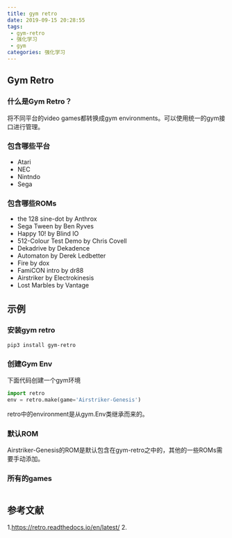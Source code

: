 ```yaml
---
title: gym retro
date: 2019-09-15 20:28:55
tags:
 - gym-retro
 - 强化学习
 - gym
categories: 强化学习
---
```


## Gym Retro
### 什么是Gym Retro？
将不同平台的video games都转换成gym environments。可以使用统一的gym接口进行管理。

### 包含哪些平台
- Atari
- NEC
- Nintndo
- Sega

### 包含哪些ROMs
- the 128 sine-dot by Anthrox
- Sega Tween by Ben Ryves
- Happy 10! by Blind IO
- 512-Colour Test Demo by Chris Covell
- Dekadrive by Dekadence
- Automaton by Derek Ledbetter
- Fire by dox
- FamiCON intro by dr88
- Airstriker by Electrokinesis
- Lost Marbles by Vantage

## 示例
### 安装gym retro
``` shell
pip3 install gym-retro
```

### 创建Gym Env
下面代码创建一个gym环境
``` python
import retro
env = retro.make(game='Airstriker-Genesis')
```
retro中的environment是从gym.Env类继承而来的。

### 默认ROM
Airstriker-Genesis的ROM是默认包含在gym-retro之中的，其他的一些ROMs需要手动添加。

### 所有的games
``` python
```


## 参考文献
1.https://retro.readthedocs.io/en/latest/
2.

